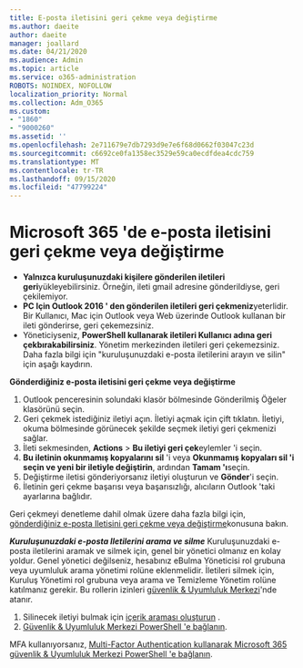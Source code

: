 ```yaml
---
title: E-posta iletisini geri çekme veya değiştirme
ms.author: daeite
author: daeite
manager: joallard
ms.date: 04/21/2020
ms.audience: Admin
ms.topic: article
ms.service: o365-administration
ROBOTS: NOINDEX, NOFOLLOW
localization_priority: Normal
ms.collection: Adm_O365
ms.custom:
- "1860"
- "9000260"
ms.assetid: ''
ms.openlocfilehash: 2e711679e7db7293d9e7e6f68d0662f03047c23d
ms.sourcegitcommit: c6692ce0fa1358ec3529e59ca0ecdfdea4cdc759
ms.translationtype: MT
ms.contentlocale: tr-TR
ms.lasthandoff: 09/15/2020
ms.locfileid: "47799224"
---
```

# <a name="recall-or-replace-an-email-message-in-microsoft-365"></a>Microsoft 365 'de e-posta iletisini geri çekme veya değiştirme

- **Yalnızca kuruluşunuzdaki kişilere gönderilen iletileri geri**yükleyebilirsiniz. Örneğin, ileti gmail adresine gönderildiyse, geri çekilemiyor.
- **PC Için Outlook 2016 ' den gönderilen iletileri geri çekmeniz**yeterlidir. Bir Kullanıcı, Mac için Outlook veya Web üzerinde Outlook kullanan bir ileti gönderirse, geri çekemezsiniz.
- Yöneticiyseniz, **PowerShell kullanarak iletileri Kullanıcı adına geri çekbırakabilirsiniz**. Yönetim merkezinden iletileri geri çekemezsiniz. Daha fazla bilgi için "kuruluşunuzdaki e-posta iletilerini arayın ve silin" için aşağı kaydırın.

**Gönderdiğiniz e-posta iletisini geri çekme veya değiştirme**

1. Outlook penceresinin solundaki klasör bölmesinde Gönderilmiş Öğeler klasörünü seçin.
2. Geri çekmek istediğiniz iletiyi açın. İletiyi açmak için çift tıklatın. İletiyi, okuma bölmesinde görünecek şekilde seçmek iletiyi geri çekmenizi sağlar.
3. İleti sekmesinden, **Actions**  >  **Bu iletiyi geri çek**eylemler 'i seçin.
4. **Bu iletinin okunmamış kopyalarını sil** 'i veya **Okunmamış kopyaları sil 'i seçin ve yeni bir iletiyle değiştirin**, ardından **Tamam 'ı**seçin.
5. Değiştirme iletisi gönderiyorsanız iletiyi oluşturun ve **Gönder**'i seçin.
6. İletinin geri çekme başarısı veya başarısızlığı, alıcıların Outlook 'taki ayarlarına bağlıdır.

Geri çekmeyi denetleme dahil olmak üzere daha fazla bilgi için, [gönderdiğiniz e-posta Iletisini geri çekme veya değiştirme](https://support.office.com/article/35027f88-d655-4554-b4f8-6c0729a723a0)konusuna bakın.

***Kuruluşunuzdaki e-posta Iletilerini arama ve silme*** Kuruluşunuzdaki e-posta iletilerini aramak ve silmek için, genel bir yönetici olmanız en kolay yoldur. Genel yönetici değilseniz, hesabınız eBulma Yöneticisi rol grubuna veya uyumluluk arama yönetimi rolüne eklenmelidir. İletileri silmek için, Kuruluş Yönetimi rol grubuna veya arama ve Temizleme Yönetim rolüne katılmanız gerekir. Bu rollerin izinleri [güvenlik & Uyumluluk Merkezi](https://protection.office.com/)'nde atanır.

1. Silinecek iletiyi bulmak için [içerik araması oluşturun](https://docs.microsoft.com/microsoft-365/compliance/content-search) .
2. [Güvenlik & Uyumluluk Merkezi PowerShell 'e bağlanın](https://docs.microsoft.com/powershell/exchange/office-365-scc/connect-to-scc-powershell/connect-to-scc-powershell?view=exchange-ps). 

MFA kullanıyorsanız, [Multi-Factor Authentication kullanarak Microsoft 365 güvenlik & Uyumluluk Merkezi PowerShell 'e bağlanın](https://docs.microsoft.com/powershell/exchange/office-365-scc/connect-to-scc-powershell/mfa-connect-to-scc-powershell?view=exchange-ps). 
